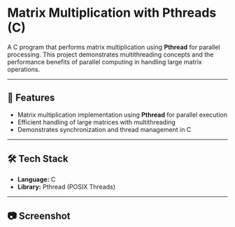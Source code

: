 # Matrix Multiplication with Pthreads (C)

A C program that performs matrix multiplication using **Pthread** for parallel processing. This project demonstrates multithreading concepts and the performance benefits of parallel computing in handling large matrix operations.

---

## 🚀 Features
- Matrix multiplication implementation using **Pthread** for parallel execution
- Efficient handling of large matrices with multithreading
- Demonstrates synchronization and thread management in C

---

## 🛠 Tech Stack
- **Language:** C
- **Library:** Pthread (POSIX Threads)

---

## 📷 Screenshot


